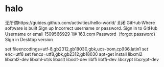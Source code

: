 # halo
无所谓https://guides.github.com/activities/hello-world/
关闭 GitHub·Where software is built
Sign up
Incorrect username or password.
Sign in to GitHub
Username or email
1509566929 1@ 163.com
Password（forgot password)
Sign in
Desktop version

set fileencodings=utf-8,gb2312,gb18030,gbk,ucs-bom,cp936,latin1
set enc=utf8
set fencs=utf8,gbk,gb2312,gb18030
apt-get install libxml2 libxml2-dev libxml-utils libxslt libxslt-dev libffi libffi-dev libcrypt libcrypt-dev
